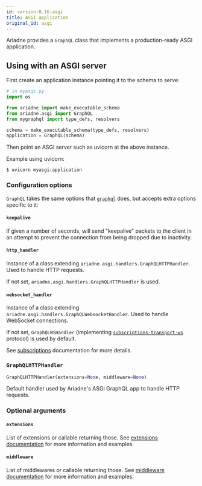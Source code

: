 ```yaml
---
id: version-0.16-asgi
title: ASGI application
original_id: asgi
---
```


Ariadne provides a `GraphQL` class that implements a production-ready ASGI application.


## Using with an ASGI server

First create an application instance pointing it to the schema to serve:

```python
# in myasgi.py
import os

from ariadne import make_executable_schema
from ariadne.asgi import GraphQL
from mygraphql import type_defs, resolvers

schema = make_executable_schema(type_defs, resolvers)
application = GraphQL(schema)
```

Then point an ASGI server such as uvicorn at the above instance.

Example using uvicorn:

```console
$ uvicorn myasgi:application
```


### Configuration options

`GraphQL` takes the same options that [`graphql`](api-reference.md#configuration-options) does, but accepts extra options specific to it:


#### `keepalive`

If given a number of seconds, will send "keepalive" packets to the client in an attempt to prevent the connection from being dropped due to inactivity.


#### `http_handler`

Instance of a class extending `ariadne.asgi.handlers.GraphQLHTTPHandler`. Used to handle HTTP requests.

If not set, `ariadne.asgi.handlers.GraphQLHTTPHandler` is used.


#### `websocket_handler`

Instance of a class extending `ariadne.asgi.handlers.GraphQLWebsocketHandler`. Used to handle WebSocket connections.

If not set, `GraphQLWSHandler` (implementing [`subscriptions-transport-ws`](https://github.com/apollographql/subscriptions-transport-ws) protocol) is used by default.

See [subscriptions](/subscriptions#subscription-protocols) documentation for more details.


### `GraphQLHTTPHandler`

```python
GraphQLHTTPHandler(extensions=None, middleware=None)
```

Default handler used by Ariadne's ASGI GraphQL app to handle HTTP requests.


### Optional arguments

#### `extensions`

List of extensions or callable returning those. See [extensions documentation](/extensions#enabling-extensions) for more information and examples.


#### `middleware`

List of middlewares or callable returning those. See [middleware documentation](/middleware#custom-middleware-example) for more information and examples.
